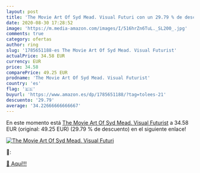 ```yaml
---
layout: post
title: 'The Movie Art Of Syd Mead. Visual Futuri con un 29.79 % de descuento'
date: 2020-08-30 17:28:52
image: 'https://m.media-amazon.com/images/I/516hrZn6TuL._SL200_.jpg'
comments: true
category: ofertas
author: ring
slug: '1785651188-es The Movie Art Of Syd Mead. Visual Futurist'
actualPrice: 34.58 EUR
currency: EUR
price: 34.58
comparePrice: 49.25 EUR
prodname: 'The Movie Art Of Syd Mead. Visual Futurist'
country: 'es'
flag: '🇪🇸'
buyurl: 'https://www.amazon.es/dp/1785651188/?tag=tolees-21'
descuento: '29.79'
average: '34.22666666666667'
---
```


En este momento está [The Movie Art Of Syd Mead. Visual Futurist](https://www.amazon.es/dp/1785651188/?tag=tolees-21) a 34.58 EUR (original: 49.25 EUR) (29.79 %  de descuento) en el siguiente enlace!

[![The Movie Art Of Syd Mead. Visual Futuri](https://m.media-amazon.com/images/I/516hrZn6TuL._SL200_.jpg)](https://www.amazon.es/dp/1785651188/?tag=tolees-21)

🔎:


[🛒 Aquí!!!](https://www.amazon.es/dp/1785651188/?tag=tolees-21)
